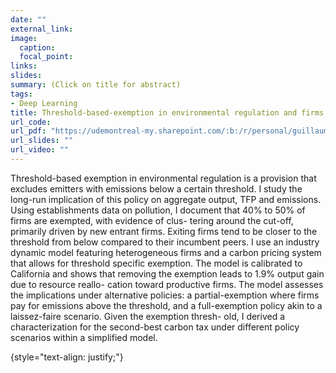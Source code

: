 ```yaml
---
date: ""
external_link: 
image:
  caption: 
  focal_point: 
links:
slides: 
summary: (Click on title for abstract)
tags:
- Deep Learning
title: Threshold-based-exemption in environmental regulation and firms dynamics (JMP)
url_code: 
url_pdf: "https://udemontreal-my.sharepoint.com/:b:/r/personal/guillaume_sublet_umontreal_ca/Documents/Economics/Teaching/Macro%20workshop/Moudachirou/GHG/JMP_Mouda.pdf?csf=1&web=1&e=aT3sYQ"
url_slides: ""
url_video: ""
---
```


Threshold-based exemption in environmental regulation is a provision that excludes emitters with emissions below a certain threshold. I study the long-run implication of this policy on aggregate output, TFP and emissions. Using establishments data on pollution, I document that 40% to 50% of firms are exempted, with evidence of clus- tering around the cut-off, primarily driven by new entrant firms. Exiting firms tend to be closer to the threshold from below compared to their incumbent peers. I use an industry dynamic model featuring heterogeneous firms and a carbon pricing system that allows for threshold specific exemption. The model is calibrated to California and shows that removing the exemption leads to 1.9% output gain due to resource reallo- cation toward productive firms. The model assesses the implications under alternative policies: a partial-exemption where firms pay for emissions above the threshold, and a full-exemption policy akin to a laissez-faire scenario. Given the exemption thresh- old, I derived a characterization for the second-best carbon tax under different policy scenarios within a simplified model.

{style="text-align: justify;"}

